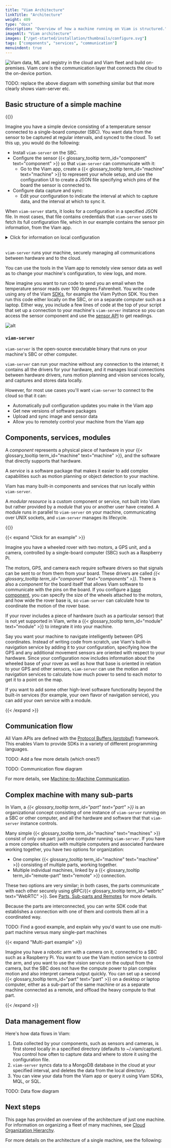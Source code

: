 ```yaml
---
title: "Viam Architecture"
linkTitle: "Architecture"
weight: 409
type: "docs"
description: "Overview of how a machine running on Viam is structured."
imageAlt: "Viam architecture"
images: ["/get-started/installation/thumbnails/configure.svg"]
tags: ["components", "services", "communication"]
menuindent: true
---
```


![Viam data, ML and registry in the cloud and Viam fleet and build on-premises. Viam core is the communication layer that connects the cloud to the on-device portion.](/architecture/cloud-premises.png)

TODO: replace the above diagram with something similar but that more clearly shows viam-server etc.

## Basic structure of a simple machine

<p>
{{<imgproc src="/architecture/simple-machine.png" class="alignright" resize="x1100" declaredimensions=true alt="" style="max-width:400px" >}}
</p>

Imagine you have a simple device consisting of a temperature sensor connected to a single-board computer (SBC).
You want data from the sensor to be captured at regular intervals, and synced to the cloud.
To set this up, you would do the following:

- Install `viam-server` on the SBC.
- Configure the sensor {{< glossary_tooltip term_id="component" text="component" >}} so that `viam-server` can communicate with it:
  - Go to the Viam app, create a {{< glossary_tooltip term_id="machine" text="machine" >}} to represent your whole setup, and use the configuration UI to create a JSON file specifying which pins of the board the sensor is connected to.
- Configure data capture and sync:
  - Edit your configuration to indicate the interval at which to capture data, and the interval at which to sync it.

When `viam-server` starts, it looks for a configuration in a specified JSON file.
In most cases, that file contains credentials that `viam-server` uses to fetch its full configuration file, which in our example contains the sensor pin information, from the Viam app.

<details>
  <summary>Click for information on local configuration</summary>
  <p>
  If you need to run your machine offline, you can manually create a local configuration and put that in the file instead of credentials, eliminating the need for `viam-server` to fetch its config.<br><br>
  The advantages of using the credentials and pulling the config from the Viam app are:
  <ul>
    <li>The config builder UI in the Viam app is more user-friendly than writing JSON manually</li>
    <li>You can easily share configs across multiple identical machines and update them from one place</li>
    <li>etc....TODO</li>
  </ul>
  </p>
</details><br>

`viam-server` runs your machine, securely managing all communications between hardware and to the cloud.

You can use the tools in the Viam app to remotely view sensor data as well as to change your machine's configuration, to view logs, and more.

Now imagine you want to run code to send you an email when the temperature sensor reads over 100 degrees Fahrenheit.
You write code using any of the Viam [SDKs](/sdks/), for example the Viam Python SDK.
You then run this code either locally on the SBC, or on a separate computer such as a laptop.
Either way, you include a few lines of code at the top of your script that set up a connection to your machine's `viam-server` instance so you can access the sensor component and use the [sensor API](/components/sensor/#api) to get readings.

![alt](/build/program/sdks/robot-client.png)

### `viam-server`

`viam-server` is the open-source executable binary that runs on your machine's SBC or other computer.

`viam-server` can run your machine without any connection to the internet; it contains all the drivers for your hardware, and it manages local connections between hardware drivers, runs motion planning and vision services locally, and captures and stores data locally.

However, for most use cases you'll want `viam-server` to connect to the cloud so that it can:

- Automatically pull configuration updates you make in the Viam app
- Get new versions of software packages
- Upload and sync image and sensor data
- Allow you to remotely control your machine from the Viam app

## Components, services, modules

A _component_ represents a physical piece of hardware in your {{< glossary_tooltip term_id="machine" text="machine" >}}, and the software that directly supports that hardware.

A _service_ is a software package that makes it easier to add complex capabilities such as motion planning or object detection to your machine.

Viam has many built-in components and services that run locally within `viam-server`.

A _modular resource_ is a custom component or service, not built into Viam but rather provided by a _module_ that you or another user have created.
A module runs in parallel to `viam-server` on your machine, communicating over UNIX sockets, and `viam-server` manages its lifecycle.

{{<imgproc src="/viam/machine-components.png" resize="x1100" declaredimensions=true alt="Machine structure" style="max-width:600px" >}}

{{< expand "Click for an example" >}}

Imagine you have a wheeled rover with two motors, a GPS unit, and a camera, controlled by a single-board computer (SBC) such as a Raspberry Pi.

The motors, GPS, and camera each require software drivers so that signals can be sent to or from them from your board.
These drivers are called _{{< glossary_tooltip term_id="component" text="components" >}}_.
There is also a _component_ for the board itself that allows Viam software to communicate with the pins on the board.
If you configure a [base component](/components/base/), you can specify the size of the wheels attached to the motors, and how wide the rover base is, so `viam-server` can calculate how to coordinate the motion of the rover base.

If your rover includes a piece of hardware (such as a particular sensor) that is not yet supported in Viam, write a {{< glossary_tooltip term_id="module" text="module" >}} to integrate it into your machine.

Say you want your machine to navigate intelligently between GPS coordinates.
Instead of writing code from scratch, use Viam's built-in navigation service by adding it to your configuration, specifying how the GPS and any additional movement sensors are oriented with respect to your hardware.
Since your configuration now includes information about the wheeled base of your rover as well as how that base is oriented in relation to your GPS and other sensors, `viam-server` can use the motion and navigation services to calculate how much power to send to each motor to get it to a point on the map.

If you want to add some other high-level software functionality beyond the built-in services (for example, your own flavor of navigation service), you can add your own service with a module.

{{< /expand >}}

## Communication flow

All Viam APIs are defined with the [Protocol Buffers (protobuf)](https://protobuf.dev/) framework.
This enables Viam to provide SDKs in a variety of different programming languages.

TODO: Add a few more details (which ones?)

TODO: Communication flow diagram

For more details, see [Machine-to-Machine Communication](/architecture/machine-to-machine-comms/).

## Complex machine with many sub-parts

In Viam, a _{{< glossary_tooltip term_id="part" text="part" >}}_ is an organizational concept consisting of one instance of `viam-server` running on a SBC or other computer, and all the hardware and software that that `viam-server` instance controls.

Many simple {{< glossary_tooltip term_id="machine" text="machines" >}} consist of only one part: just one computer running `viam-server`.
If you have a more complex situation with multiple computers and associated hardware working together, you have two options for organization:

- One complex {{< glossary_tooltip term_id="machine" text="machine" >}} consisting of multiple parts, working together.
- Multiple individual machines, linked by a {{< glossary_tooltip term_id="remote-part" text="remote" >}} connection.

These two options are very similar; in both cases, the parts communicate with each other securely using gRPC/{{< glossary_tooltip term_id="webrtc" text="WebRTC" >}}.
See [Parts, Sub-parts and Remotes](/architecture/parts/) for more details.

Because the parts are interconnected, you can write SDK code that establishes a connection with one of them and controls them all in a coordinated way.

TODO: Find a good example, and explain why you'd want to use one multi-part machine versus many single-part machines

{{< expand "Multi-part example" >}}

Imagine you have a robotic arm with a camera on it, connected to a SBC such as a Raspberry Pi.
You want to use the Viam motion service to control the arm, and you want to use the vision service on the output from the camera, but the SBC does not have the compute power to plan complex motion and also interpret camera output quickly.
You can set up a second {{< glossary_tooltip term_id="part" text="part" >}} on a desktop or laptop computer, either as a sub-part of the same machine or as a separate machine connected as a remote, and offload the heavy compute to that part.

{{< /expand >}}

## Data management flow

Here's how data flows in Viam:

1. Data collected by your components, such as sensors and cameras, is first stored locally in a specified directory (defaults to <file>~/.viam/capture</file>).
   You control how often to capture data and where to store it using the configuration file.
1. `viam-server` syncs data to a MongoDB database in the cloud at your specified interval, and deletes the data from the local directory.
1. You can view your data from the Viam app or query it using Viam SDKs, MQL, or SQL.

TODO: Data flow diagram

## Next steps

This page has provided an overview of the architecture of just one machine.
For information on organizing a fleet of many machines, see [Cloud Organization Hierarchy](/fleet/).

For more details on the architecture of a single machine, see the following:
